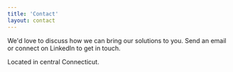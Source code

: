 ```yaml
---
title: 'Contact'
layout: contact
---
```


We'd love to discuss how we can bring our solutions to you. Send an email or connect on LinkedIn to get in touch.

Located in central Connecticut.